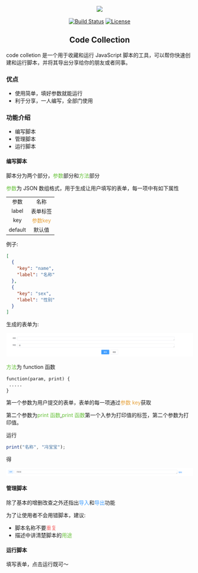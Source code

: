 <p align="center"><a href="https://vuejs.org" target="_blank" rel="noopener noreferrer"><img width="100" src="./doc/favicon.ico"></a></p>

<p align="center">
  <a href=""><img src="https://img.shields.io/circleci/project/github/vuejs/vue/dev.svg" alt="Build Status"></a>
  <a href=""><img src="https://img.shields.io/npm/l/vue.svg" alt="License"></a>
  <br>
</p>

<h2 align="center">Code Collection</h2>

code colletion 是一个用于收藏和运行 JavaScript 脚本的工具，可以帮你快速创建和运行脚本，并将其导出分享给你的朋友或者同事。

### 优点

- 使用简单，填好参数就能运行
- 利于分享，一人编写，全部门使用

### 功能介绍

- 编写脚本
- 管理脚本
- 运行脚本

#### 编写脚本

脚本分为两个部分，<font color="#67C23A">参数</font>部分和<font color="#67C23A">方法</font>部分

<font color="#67C23A">参数</font>为 JSON 数组格式，用于生成让用户填写的表单，每一项中有如下属性

<table>
  <tbody>
    <tr>
      <td align="center" valign="middle">
        参数
      </td>
      <td align="center" valign="middle">
        名称
      </td>
    </tr>
    <tr>
      <td align="center" valign="middle">
        label
      </td>
      <td align="center" valign="middle">
        表单标签
      </td>
    </tr>
    <tr>
      <td align="center" valign="middle">
        key
      </td>
      <td align="center" valign="middle">
        <a style="color: #E6A23C">参数key</a>
      </td>
    </tr>
    <tr>
      <td align="center" valign="middle">
        default
      </td>
      <td align="center" valign="middle">
        默认值
      </td>
    </tr>
  </tbody>
</table>

例子:

```json
[
  {
    "key": "name",
    "label": "名称"
  },
  {
    "key": "sex",
    "label": "性别"
  }
]
```

生成的表单为:

![运行-表单](./doc/运行-表单.png)

<font color="#67C23A">方法</font>为 function 函数

```javas
function(param, print) {
 .....
}
```

第一个参数为用户提交的表单，表单的每一项通过<font color="#E6A23C">参数 key</font>获取

第二个参数为<font color="#67C23A">print 函数</font>,<font color="#67C23A">print 函数</font>第一个入参为打印值的标签，第二个参数为打印值。

运行

```javascript
print("名称", "冯宝宝");
```

得

![运行-结果](./doc/运行-结果.png)

#### 管理脚本

除了基本的增删改查之外还指出<font color='#409eff'>导入</font>和<font color='#409eff'>导出</font>功能

为了让使用者不会用错脚本，建议:

- 脚本名称不要<font color="#F56C6C">重复</font>
- 描述中讲清楚脚本的<font color="#67C23A">用途</font>

#### 运行脚本

填写表单，点击运行既可～
